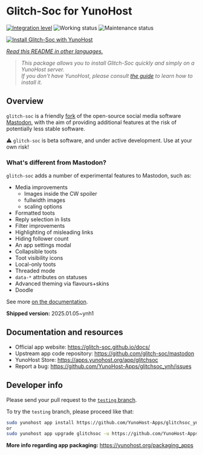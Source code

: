 <!--
N.B.: This README was automatically generated by <https://github.com/YunoHost/apps/tree/master/tools/readme_generator>
It shall NOT be edited by hand.
-->

# Glitch-Soc for YunoHost

[![Integration level](https://apps.yunohost.org/badge/integration/glitchsoc)](https://ci-apps.yunohost.org/ci/apps/glitchsoc/)
![Working status](https://apps.yunohost.org/badge/state/glitchsoc)
![Maintenance status](https://apps.yunohost.org/badge/maintained/glitchsoc)

[![Install Glitch-Soc with YunoHost](https://install-app.yunohost.org/install-with-yunohost.svg)](https://install-app.yunohost.org/?app=glitchsoc)

*[Read this README in other languages.](./ALL_README.md)*

> *This package allows you to install Glitch-Soc quickly and simply on a YunoHost server.*  
> *If you don't have YunoHost, please consult [the guide](https://yunohost.org/install) to learn how to install it.*

## Overview

`glitch-soc` is a friendly [fork](https://en.wikipedia.org/wiki/Fork_(software_development)) of the open-source social media software [Mastodon](https://joinmastodon.org/), with the aim of providing additional features at the risk of potentially less stable software.

⚠️ `glitch-soc` is beta software, and under active development. Use at your own risk!

###  What's different from Mastodon?

`glitch-soc` adds a number of experimental features to Mastodon, such as:

- Media improvements
  - Images inside the CW spoiler
  - fullwidth images
  - scaling options
- Formatted toots
- Reply selection in lists
- Filter improvements
- Highlighting of misleading links
- Hiding follower count
- An app settings modal
- Collapsible toots
- Toot visibility icons
- Local-only toots
- Threaded mode
- `data-*` attributes on statuses
- Advanced theming via flavours+skins
- Doodle

See more [on the documentation](https://glitch-soc.github.io/docs/).


**Shipped version:** 2025.01.05~ynh1
## Documentation and resources

- Official app website: <https://glitch-soc.github.io/docs/>
- Upstream app code repository: <https://github.com/glitch-soc/mastodon>
- YunoHost Store: <https://apps.yunohost.org/app/glitchsoc>
- Report a bug: <https://github.com/YunoHost-Apps/glitchsoc_ynh/issues>

## Developer info

Please send your pull request to the [`testing` branch](https://github.com/YunoHost-Apps/glitchsoc_ynh/tree/testing).

To try the `testing` branch, please proceed like that:

```bash
sudo yunohost app install https://github.com/YunoHost-Apps/glitchsoc_ynh/tree/testing --debug
or
sudo yunohost app upgrade glitchsoc -u https://github.com/YunoHost-Apps/glitchsoc_ynh/tree/testing --debug
```

**More info regarding app packaging:** <https://yunohost.org/packaging_apps>
